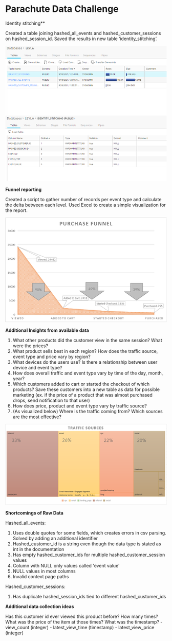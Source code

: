 # Parachute Data Challenge

Identity stitching**

Created a table joining hashed_all_events and hashed_customer_sessions on hashed_session_id. Saved the results in new table ‘identity_stitching’.

![alt text](https://github.com/leylafiratli3/datachallenge/blob/main/database_architecture.PNG)
![alt text](https://github.com/leylafiratli3/datachallenge/blob/main/identity_stitching.PNG)

**Funnel reporting**

Created a script to gather number of records per event type and calculate the delta between each level. Used Excel to create a simple visualization for the report.

![alt text](https://github.com/leylafiratli3/datachallenge/blob/main/Purchase%20Funnel.PNG)

**Additional Insights from available data**
  1. What other products did the customer view in the same session? What were the prices? 
  2. What product sells best in each region? How does the traffic source, event type and price vary by region?
  3. What devices do the users use? Is there a relationship between user device and event type?
  4. How does overall traffic and event type vary by time of the day, month, year?
  5. Which customers added to cart or started the checkout of which products? Save these customers into a new table as data for possible marketing (ex. if the price of a product that was almost purchased drops, send notification to that user)
  6. How does price, product and event type vary by traffic source?
  7. (As visualized below) Where is the traffic coming from? Which sources are the most effective?

![alt text](https://github.com/leylafiratli3/datachallenge/blob/main/Traffic%20Sources.PNG)


**Shortcomings of Raw Data**

Hashed_all_events:
  1. Uses double quotes for some fields, which creates errors in csv parsing. Solved by adding an additional identifier
  2. Hashed_customer_id is a string even though the data type is stated as int in the documentation
  3. Has empty hashed_customer_ids for multiple hashed_customer_session values
  4. Column with NULL only values called 'event value'
  5. NULL values in most columns
  6. Invalid context page paths
 
 Hashed_customer_sessions:
  1. Has duplicate hashed_session_ids tied to different hashed_customer_ids
  
**Additional data collection ideas**

Has this customer id ever viewed this product before? How many times? What was the price of the item at those times? What was the timestamp?
     - view_count (integer)
     - latest_view_time (timestamp)
     - latest_view_price (integer)


